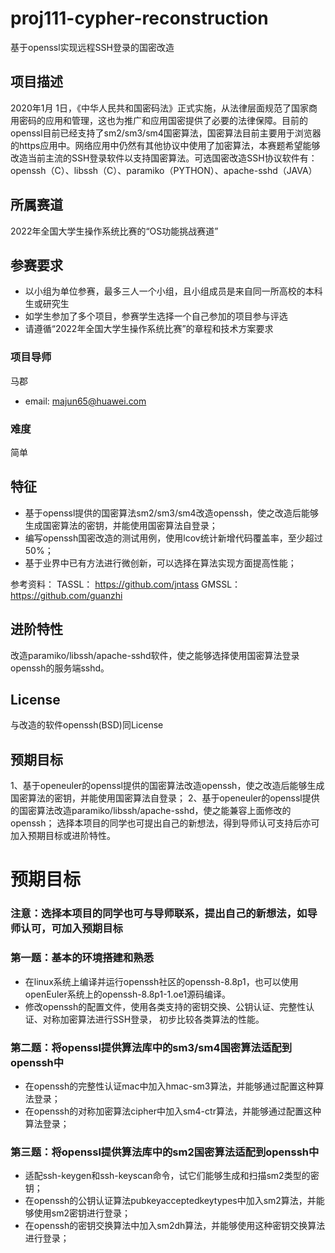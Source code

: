 # proj111-cypher-reconstruction
基于openssl实现远程SSH登录的国密改造

## 项目描述

2020年1月 1日，《中华人民共和国密码法》正式实施，从法律层面规范了国家商用密码的应用和管理，这也为推广和应用国密提供了必要的法律保障。目前的openssl目前已经支持了sm2/sm3/sm4国密算法，国密算法目前主要用于浏览器的https应用中。网络应用中仍然有其他协议中使用了加密算法，本赛题希望能够改造当前主流的SSH登录软件以支持国密算法。可选国密改造SSH协议软件有：openssh（C）、libssh（C）、paramiko（PYTHON）、apache-sshd（JAVA）

## 所属赛道

2022年全国大学生操作系统比赛的“OS功能挑战赛道”

## 参赛要求

- 以小组为单位参赛，最多三人一个小组，且小组成员是来自同一所高校的本科生或研究生
- 如学生参加了多个项目，参赛学生选择一个自己参加的项目参与评选
- 请遵循“2022年全国大学生操作系统比赛”的章程和技术方案要求

### 项目导师

马郡

- email: majun65@huawei.com

### 难度

简单

## 特征

- 基于openssl提供的国密算法sm2/sm3/sm4改造openssh，使之改造后能够生成国密算法的密钥，并能使用国密算法自登录；
- 编写openssh国密改造的测试用例，使用lcov统计新增代码覆盖率，至少超过50%；
- 基于业界中已有方法进行微创新，可以选择在算法实现方面提高性能；

参考资料：
TASSL： https://github.com/jntass
GMSSL： https://github.com/guanzhi

## 进阶特性

改造paramiko/libssh/apache-sshd软件，使之能够选择使用国密算法登录openssh的服务端sshd。

## License

与改造的软件openssh(BSD)同License

## 预期目标

1、基于openeuler的openssl提供的国密算法改造openssh，使之改造后能够生成国密算法的密钥，并能使用国密算法自登录；
2、基于openeuler的openssl提供的国密算法改造paramiko/libssh/apache-sshd，使之能兼容上面修改的openssh；
选择本项目的同学也可提出自己的新想法，得到导师认可支持后亦可加入预期目标或进阶特性。


# 预期目标

### 注意：选择本项目的同学也可与导师联系，提出自己的新想法，如导师认可，可加入预期目标

### 第一题：基本的环境搭建和熟悉

- 在linux系统上编译并运行openssh社区的openssh-8.8p1，也可以使用openEuler系统上的openssh-8.8p1-1.oe1源码编译。
- 修改openssh的配置文件，使用各类支持的密钥交换、公钥认证、完整性认证、对称加密算法进行SSH登录，
  初步比较各类算法的性能。

### 第二题：将openssl提供算法库中的sm3/sm4国密算法适配到openssh中

- 在openssh的完整性认证mac中加入hmac-sm3算法，并能够通过配置这种算法登录；
- 在openssh的对称加密算法cipher中加入sm4-ctr算法，并能够通过配置这种算法登录；

### 第三题：将openssl提供算法库中的sm2国密算法适配到openssh中

- 适配ssh-keygen和ssh-keyscan命令，试它们能够生成和扫描sm2类型的密钥；
- 在openssh的公钥认证算法pubkeyacceptedkeytypes中加入sm2算法，并能够使用sm2密钥进行登录；
- 在openssh的密钥交换算法中加入sm2dh算法，并能够使用这种密钥交换算法进行登录；
